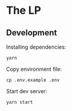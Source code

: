 # The LP

## Development

Installing dependencies:

```
yarn
```

Copy environment file:

```
cp .env.example .env
```

Start dev server:

```
yarn start
```
